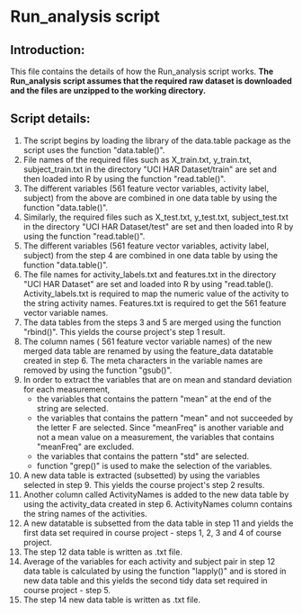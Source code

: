 Run_analysis script 
===================
Introduction:
-------------
This file contains the details of how the Run_analysis script works. **The Run_analysis script assumes that the required raw dataset is downloaded and the files are unzipped to the working directory.**

Script details:
---------------
1. The script begins by loading the library of the data.table package as the script uses the function "data.table()".
2. File names of the required files such as X_train.txt, y_train.txt, subject_train.txt in the directory "UCI HAR Dataset/train" are set and then loaded into R by using the function "read.table()".
3. The different variables (561 feature vector variables, activity label, subject) from the above are combined in one data table by using the function "data.table()".
4. Similarly, the required files such as X_test.txt, y_test.txt, subject_test.txt in the directory "UCI HAR Dataset/test" are set and then loaded into R by using the function "read.table()".
5. The different variables (561 feature vector variables, activity label, subject) from the step 4 are combined in one data table by using the function "data.table()".
6. The file names for activity_labels.txt and features.txt in the directory "UCI HAR Dataset" are set and loaded into R by using "read.table(). Activity_labels.txt is required to map the numeric value of the activity to the string activity names. Features.txt is required to get the  561 feature vector variable names.
7. The data tables from the steps 3 and 5 are merged using the function "rbind()". This yields the course project's step 1 result.
8. The column names ( 561 feature vector variable names) of the new merged data table are renamed by using the feature_data datatable created in step 6. The meta characters in the variable names are removed by using the function "gsub()".
9. In order to extract the variables that are on mean and standard deviation for each measurement, 
	* the variables that contains the pattern "mean" at the end of the string are selected. 
	* the variables that contains the pattern "mean" and not succeeded by the letter F are selected. Since "meanFreq" is another variable and not a mean value on a measurement, the variables that contains "meanFreq" are excluded.
	* the variables that contains the pattern "std" are selected.
	* function "grep()" is used to make the selection of the variables.
10. A new data table is extracted (subsetted) by using the variables selected in step 9. This yields the course project's step 2 results.
11. Another column called ActivityNames is added to the new data table by using the activity_data created in step 6. ActivityNames column contains the string names of the activities.
12. A new datatable is subsetted from the data table in step 11 and yields the first data set required in course project - steps 1, 2, 3 and 4 of course project.
13. The step 12 data table is written as .txt file. 
14. Average of the variables for each activity and subject pair in step 12 data table is calculated by using the function "lapply()" and is stored in new data table and this yields the second tidy data set required in course project - step 5.
15. The step 14 new data table is written as .txt file.
